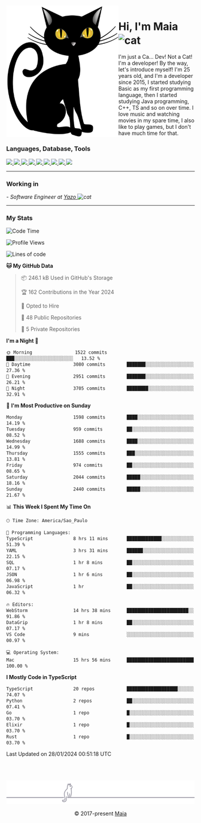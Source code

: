 <img align="left" src="https://raw.githubusercontent.com/gabrielmaialva33/gabrielmaialva33/master/assets/cat_0.png" alt="Stats" width="300px">

<h1 align="left">Hi, I'm Maia 
<img src="https://emojis.slackmojis.com/emojis/images/1643509834/36299/black-cat.gif?1643509834" width="50" height="60" align="center"  alt="cat"/>
</h1>

I'm just a Ca... Dev! Not a Cat! I'm a developer! By the way, let's introduce myself!
I'm 25 years old, and I'm a developer since 2015, I started studying Basic as my first programming
language, then I started studying Java programming, C++, TS and so on over time.
I love music and watching movies in my spare time, I also like to play games, but I don't have much time for that.

<h3 align="left">Languages, Database, Tools</h3>
<p>
  <a href="https://www.typescriptlang.org">
    <img src="https://skillicons.dev/icons?i=ts" />
  </a>
  <a href="https://go.dev">
    <img src="https://skillicons.dev/icons?i=go" />
  </a>
  <a href="https://www.python.org">
    <img src="https://skillicons.dev/icons?i=python" />
  </a>
  <a href="https://gradle.org">
    <img src="https://skillicons.dev/icons?i=gradle" />
  </a>
  <a href="https://redis.io">
    <img src="https://skillicons.dev/icons?i=redis" />
  </a>
  <a href="https://www.mongodb.com">
    <img src="https://skillicons.dev/icons?i=mongodb" />
  </a>
  <a href="https://nodejs.org">
    <img src="https://skillicons.dev/icons?i=nodejs" />
  </a>
  <a href="https://www.javascript.com">
    <img src="https://skillicons.dev/icons?i=js" />
  </a>
  <a href="https://www.docker.com">
    <img src="https://skillicons.dev/icons?i=docker" />
  </a>
</p>

<hr/>

<h3>Working in</h3>

<p><em> - Software Engineer at <a href="[https://pdasolucoes.com.br](https://yazo.com.br/)">Yazo
</a><img src="https://media.giphy.com/media/WUlplcMpOCEmTGBtBW/giphy.gif" width="30" alt="cat"> 
</em></p>

<hr/>

### My Stats

<!--START_SECTION:waka-->
![Code Time](http://img.shields.io/badge/Code%20Time-3%2C784%20hrs%2048%20mins-blue)

![Profile Views](http://img.shields.io/badge/Profile%20Views-3-blue)

![Lines of code](https://img.shields.io/badge/From%20Hello%20World%20I%27ve%20Written-3.0%20million%20lines%20of%20code-blue)

**🐱 My GitHub Data** 

> 📦 246.1 kB Used in GitHub's Storage 
 > 
> 🏆 162 Contributions in the Year 2024
 > 
> 💼 Opted to Hire
 > 
> 📜 48 Public Repositories 
 > 
> 🔑 5 Private Repositories 
 > 
**I'm a Night 🦉** 

```text
🌞 Morning                1522 commits        ███░░░░░░░░░░░░░░░░░░░░░░   13.52 % 
🌆 Daytime                3080 commits        ███████░░░░░░░░░░░░░░░░░░   27.36 % 
🌃 Evening                2951 commits        ███████░░░░░░░░░░░░░░░░░░   26.21 % 
🌙 Night                  3705 commits        ████████░░░░░░░░░░░░░░░░░   32.91 % 
```
📅 **I'm Most Productive on Sunday** 

```text
Monday                   1598 commits        ████░░░░░░░░░░░░░░░░░░░░░   14.19 % 
Tuesday                  959 commits         ██░░░░░░░░░░░░░░░░░░░░░░░   08.52 % 
Wednesday                1688 commits        ████░░░░░░░░░░░░░░░░░░░░░   14.99 % 
Thursday                 1555 commits        ███░░░░░░░░░░░░░░░░░░░░░░   13.81 % 
Friday                   974 commits         ██░░░░░░░░░░░░░░░░░░░░░░░   08.65 % 
Saturday                 2044 commits        █████░░░░░░░░░░░░░░░░░░░░   18.16 % 
Sunday                   2440 commits        █████░░░░░░░░░░░░░░░░░░░░   21.67 % 
```


📊 **This Week I Spent My Time On** 

```text
🕑︎ Time Zone: America/Sao_Paulo

💬 Programming Languages: 
TypeScript               8 hrs 11 mins       █████████████░░░░░░░░░░░░   51.39 % 
YAML                     3 hrs 31 mins       ██████░░░░░░░░░░░░░░░░░░░   22.15 % 
SQL                      1 hr 8 mins         ██░░░░░░░░░░░░░░░░░░░░░░░   07.17 % 
JSON                     1 hr 6 mins         ██░░░░░░░░░░░░░░░░░░░░░░░   06.98 % 
JavaScript               1 hr                ██░░░░░░░░░░░░░░░░░░░░░░░   06.32 % 

🔥 Editors: 
WebStorm                 14 hrs 38 mins      ███████████████████████░░   91.86 % 
DataGrip                 1 hr 8 mins         ██░░░░░░░░░░░░░░░░░░░░░░░   07.17 % 
VS Code                  9 mins              ░░░░░░░░░░░░░░░░░░░░░░░░░   00.97 % 

💻 Operating System: 
Mac                      15 hrs 56 mins      █████████████████████████   100.00 % 
```

**I Mostly Code in TypeScript** 

```text
TypeScript               20 repos            ███████████████████░░░░░░   74.07 % 
Python                   2 repos             ██░░░░░░░░░░░░░░░░░░░░░░░   07.41 % 
Go                       1 repo              █░░░░░░░░░░░░░░░░░░░░░░░░   03.70 % 
Elixir                   1 repo              █░░░░░░░░░░░░░░░░░░░░░░░░   03.70 % 
Rust                     1 repo              █░░░░░░░░░░░░░░░░░░░░░░░░   03.70 % 
```




 Last Updated on 28/01/2024 00:51:18 UTC
<!--END_SECTION:waka-->


<br/>
<br/>

<p align="center"><img src="https://raw.githubusercontent.com/gabrielmaialva33/gabrielmaialva33/master/assets/gray0_ctp_on_line.svg?sanitize=true" /></p>
<p align="center">&copy; 2017-present <a href="https://github.com/gabrielmaialva33/" target="_blank">Maia</a>
